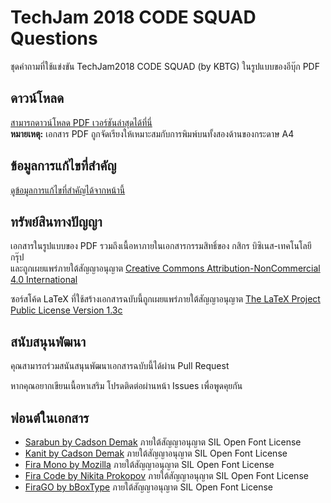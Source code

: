 # TechJam 2018 CODE SQUAD Questions

ชุดคำถามที่ใช้แข่งขัน TechJam2018 CODE SQUAD (by KBTG) ในรูปแบบของอีบุ๊ก PDF


## ดาวน์โหลด

[สามารถดาวน์โหลด PDF เวอร์ชันล่าสุดได้ที่นี่](https://github.com/abhabongse/techjam2018-codesquad-questions/releases)  
**หมายเหตุ:** เอกสาร PDF ถูกจัดเรียงให้เหมาะสมกับการพิมพ์บนทั้งสองด้านของกระดาษ A4


## ข้อมูลการแก้ไขที่สำคัญ

[ดูข้อมูลการแก้ไขที่สำคัญได้จากหน้านี้](CHANGELOG.md)


## ทรัพย์สินทางปัญญา

เอกสารในรูปแบบของ PDF รวมถึงเนื้อหาภายในเอกสารกรรมสิทธิ์ของ กสิกร บิซิเนส-เทคโนโลยี กรุ๊ป  
และถูกเผยแพร่ภายใต้สัญญาอนุญาต [Creative Commons Attribution-NonCommercial 4.0 International](https://creativecommons.org/licenses/by-nc/4.0/)

ซอร์สโค้ด LaTeX ที่ใช้สร้างเอกสารฉบับนี้ถูกเผยแพร่ภายใต้สัญญาอนุญาต [The LaTeX Project Public License Version 1.3c](LICENSE)


## สนับสนุนพัฒนา

คุณสามารถร่วมสนันสนุนพัฒนาเอกสารฉบับนี้ได้ผ่าน Pull Request

หากคุณอยากเขียนเนื้อหาเสริม โปรดติดต่อผ่านหน้า Issues เพื่อพูดคุยกัน


## ฟอนต์ในเอกสาร

- [Sarabun by Cadson Demak](https://github.com/cadsondemak/Sarabun) ภายใต้สัญญาอนุญาต SIL Open Font License
- [Kanit by Cadson Demak](https://github.com/cadsondemak/Kanit) ภายใต้สัญญาอนุญาต SIL Open Font License
- [Fira Mono by Mozilla](https://github.com/mozilla/Fira) ภายใต้สัญญาอนุญาต SIL Open Font License
- [Fira Code by Nikita Prokopov](https://github.com/tonsky/FiraCode) ภายใต้สัญญาอนุญาต SIL Open Font License
- [FiraGO by bBoxType](https://github.com/bBoxType/FiraGO) ภายใต้สัญญาอนุญาต SIL Open Font License
